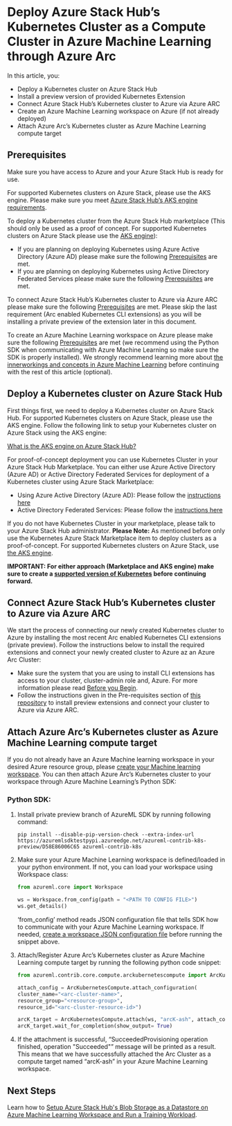# Deploy Azure Stack Hub’s Kubernetes Cluster as a Compute Cluster in Azure Machine Learning through Azure Arc

In this article, you:

*	Deploy a Kubernetes cluster on Azure Stack Hub
*	Install a preview version of provided Kubernetes Extension
*	Connect Azure Stack Hub’s Kubernetes cluster to Azure via Azure ARC
*	Create an Azure Machine Learning workspace on Azure (if not already deployed)
*	Attach Azure Arc’s Kubernetes cluster as Azure Machine Learning compute target

## Prerequisites

Make sure you have access to Azure and your Azure Stack Hub is ready for use.

For supported Kubernetes clusters on Azure Stack, please use the AKS engine. Please make sure you meet [Azure Stack Hub’s AKS engine requirements](https://docs.microsoft.com/en-us/azure-stack/user/azure-stack-kubernetes-aks-engine-set-up?view=azs-2008#prerequisites-for-the-aks-engine). 

To deploy a Kubernetes cluster from the Azure Stack Hub marketplace (This should only be used as a proof of concept. For supported Kubernetes clusters on Azure Stack please use the [AKS engine](https://docs.microsoft.com/en-us/azure-stack/user/azure-stack-kubernetes-aks-engine-set-up?view=azs-2008#prerequisites-for-the-aks-engine)):

*	If you are planning on deploying Kubernetes using Azure Active Directory (Azure AD) please make sure the following [Prerequisites](https://docs.microsoft.com/en-us/azure-stack/user/azure-stack-solution-template-kubernetes-azuread?view=azs-2008#prerequisites) are met.
*	If you are planning on deploying Kubernetes using Active Directory Federated Services please make sure the following [Prerequisites](https://docs.microsoft.com/en-us/azure-stack/user/azure-stack-solution-template-kubernetes-adfs?view=azs-2008#prerequisites) are met.

To connect Azure Stack Hub’s Kubernetes cluster to Azure via Azure ARC please make sure the following [Prerequisites](https://docs.microsoft.com/en-us/azure/azure-arc/kubernetes/connect-cluster#before-you-begin) are met. Please skip the last requirement (Arc enabled Kubernetes CLI extensions) as you will be installing a private preview of the extension later in this document.

To create an Azure Machine Learning workspace on Azure please make sure the following [Prerequisites](https://docs.microsoft.com/en-us/azure/machine-learning/how-to-manage-workspace?tabs=python#prerequisites) are met (we recommend using the Python SDK when communicating with Azure Machine Learning so make sure the SDK is properly installed). We strongly recommend learning more about [the innerworkings and concepts in Azure Machine Learning](https://docs.microsoft.com/en-us/azure/machine-learning/concept-azure-machine-learning-architecture) before continuing with the rest of this article (optional).

## Deploy a Kubernetes cluster on Azure Stack Hub

First things first, we need to deploy a Kubernetes cluster on Azure Stack Hub. For supported Kubernetes clusters on Azure Stack, please use the AKS engine. Follow the following link to setup your Kubernetes cluster on Azure Stack using the AKS engine:

[What is the AKS engine on Azure Stack Hub?](https://docs.microsoft.com/en-us/azure-stack/user/azure-stack-kubernetes-aks-engine-overview?view=azs-2008)

For proof-of-concept deployment you can use Kubernetes Cluster in your Azure Stack Hub Marketplace. You can either use Azure Active Directory (Azure AD) or Active Directory Federated Services for deployment of a Kubernetes cluster using Azure Stack Marketplace:

*	Using Azure Active Directory (Azure AD): Please follow the [instructions here](https://docs.microsoft.com/en-us/azure-stack/user/azure-stack-solution-template-kubernetes-azuread?view=azs-2008)
*	Active Directory Federated Services: Please follow the [instructions here](https://docs.microsoft.com/en-us/azure-stack/user/azure-stack-solution-template-kubernetes-adfs?view=azs-2008)

If you do not have Kubernetes Cluster in your marketplace, please talk to your Azure Stack Hub administrator. **Please Note:** As mentioned before only use the Kubernetes Azure Stack Marketplace item to deploy clusters as a proof-of-concept. For supported Kubernetes clusters on Azure Stack, use [the AKS engine](https://docs.microsoft.com/en-us/azure-stack/user/azure-stack-kubernetes-aks-engine-overview?view=azs-2008).

**IMPORTANT: For either approach (Marketplace and AKS engine) make sure to create a [supported version of Kubernetes](https://docs.microsoft.com/en-us/azure/aks/supported-kubernetes-versions#kubernetes-version-support-policy) before continuing forward.**

## Connect Azure Stack Hub’s Kubernetes cluster to Azure via Azure ARC

We start the process of connecting our newly created Kubernetes cluster to Azure by installing the most recent Arc enabled Kubernetes CLI extensions (private preview). Follow the instructions below to install the required extensions and connect your newly created cluster to Azure az an Azure Arc Cluster:

*	Make sure the system that you are using to install CLI extensions has access to your cluster, cluster-admin role and, Azure. For more information please read [Before you Begin](https://docs.microsoft.com/en-in/azure/azure-arc/kubernetes/connect-cluster#before-you-begin). 
*   Follow the instructions given in the Pre-requisites section of [this repository](https://github.com/Azure/azure-arc-kubernetes-preview/blob/master/docs/k8s-extensions.md#pre-requisites) to install preview extensions and connect your cluster to Azure via Azure ARC.

## Attach Azure Arc’s Kubernetes cluster as Azure Machine Learning compute target

If you do not already have an Azure Machine learning workspace in your desired Azure resource group, please [create your Machine learning workspace](https://docs.microsoft.com/en-us/azure/machine-learning/concept-workspace#-create-a-workspace). You can then attach Azure Arc’s Kubernetes cluster to your workspace through Azure Machine Learning’s Python SDK:

### Python SDK:

1. Install private preview branch of AzureML SDK by running following command:

    ```pip install --disable-pip-version-check --extra-index-url https://azuremlsdktestpypi.azureedge.net/azureml-contrib-k8s-preview/D58E86006C65 azureml-contrib-k8s```

2. Make sure your Azure Machine Learning workspace is defined/loaded in your python environment. If not, you can load your workspace using Workspace class:
    
    ```python 
    from azureml.core import Workspace 
    
    ws = Workspace.from_config(path = "<PATH TO CONFIG FILE>")
    ws.get_details()
    ```
    ‘from_config’ method reads JSON configuration file that tells SDK how to communicate with your Azure Machine Learning workspace. If needed, [create a workspace JSON configuration file](https://docs.microsoft.com/en-us/azure/machine-learning/how-to-configure-environment#workspace) before running the snippet above.

3. Attach/Register Azure Arc’s Kubernetes cluster as Azure Machine Learning compute target by running the following python code snippet:
    
    ```python 
    from azureml.contrib.core.compute.arckubernetescompute import ArcKubernetesCompute
   
    attach_config = ArcKubernetesCompute.attach_configuration(
    cluster_name="<arc-cluster-name>",
    resource_group="<resource-group>",
    resource_id="<arc-cluster-resource-id>")
    
    arcK_target = ArcKubernetesCompute.attach(ws, "arcK-ash", attach_config)
    arcK_target.wait_for_completion(show_output= True)
    ```

4. If the attachment is successful, “SucceededProvisioning operation finished, operation "Succeeded"” message will be printed as a result. This means that we have successfully attached the Arc Cluster as a compute target named “arcK-ash” in your Azure Machine Learning workspace. 


## Next Steps

Learn how to [Setup Azure Stack Hub's Blob Storage as a Datastore on Azure Machine Learning Workspace and Run a Training Workload](Train-AzureArc.md).
